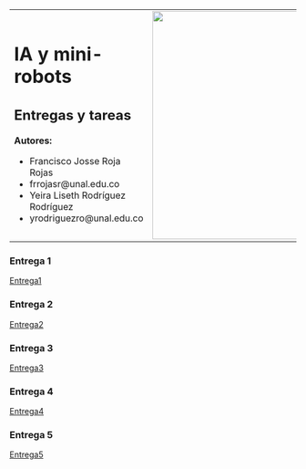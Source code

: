 <table>
  <tr>
    <td>
      <h1>IA y mini-robots</h1>
      <h2>Entregas y tareas </h2>
      <strong> Autores:</strong>
      <ul>
        <li>Francisco Josse Roja Rojas </li>
        <li> frrojasr@unal.edu.co</li>
        <li>Yeira Liseth Rodríguez Rodríguez</li>
        <li> yrodriguezro@unal.edu.co </li>
      </ul>
    </td>
    <td>
      <img src="[Images/Portada.jpeg](https://www.google.com/url?sa=i&url=https%3A%2F%2Fes.wikipedia.org%2Fwiki%2FInteligencia_artificial&psig=AOvVaw0JOtLBRA5MQqj2axUcRV34&ust=1747154425152000&source=images&cd=vfe&opi=89978449&ved=0CBQQjRxqFwoTCPjwhMqvno0DFQAAAAAdAAAAABAE)" width="400">
    </td>
  </tr>
</table>

### Entrega 1

[Entrega1](Entrega1)

### Entrega 2

[Entrega2](Entrega2)

### Entrega 3

[Entrega3](Entrega3)


### Entrega 4

[Entrega4](Entrega4)


### Entrega 5

[Entrega5](Entrega5)


